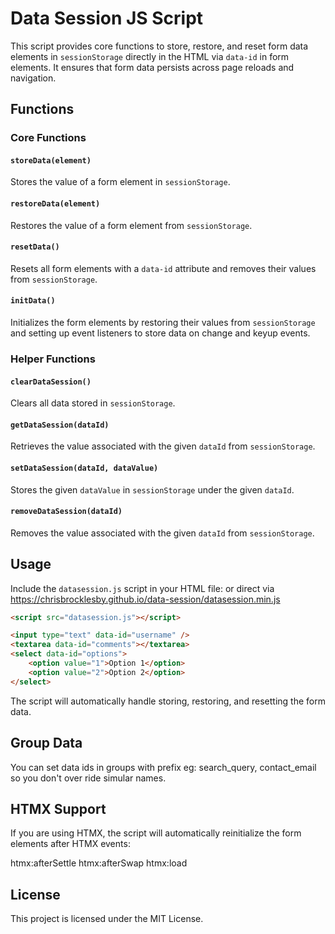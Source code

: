 # Data Session JS Script

This script provides core functions to store, restore, and reset form data elements in `sessionStorage` directly in the HTML via `data-id` in form elements. It ensures that form data persists across page reloads and navigation.

## Functions

### Core Functions

#### `storeData(element)`

Stores the value of a form element in `sessionStorage`.

#### `restoreData(element)`

Restores the value of a form element from `sessionStorage`.

#### `resetData()`

Resets all form elements with a `data-id` attribute and removes their values from `sessionStorage`.

#### `initData()`

Initializes the form elements by restoring their values from `sessionStorage` and setting up event listeners to store data on change and keyup events.

### Helper Functions

#### `clearDataSession()`

Clears all data stored in `sessionStorage`.

#### `getDataSession(dataId)`

Retrieves the value associated with the given `dataId` from `sessionStorage`.

#### `setDataSession(dataId, dataValue)`

Stores the given `dataValue` in `sessionStorage` under the given `dataId`.

#### `removeDataSession(dataId)`

Removes the value associated with the given `dataId` from `sessionStorage`.

## Usage

Include the `datasession.js` script in your HTML file:
or direct via https://chrisbrocklesby.github.io/data-session/datasession.min.js

```html
<script src="datasession.js"></script>

<input type="text" data-id="username" />
<textarea data-id="comments"></textarea>
<select data-id="options">
    <option value="1">Option 1</option>
    <option value="2">Option 2</option>
</select>
```

The script will automatically handle storing, restoring, and resetting the form data.

## Group Data
You can set data ids in groups with prefix eg: search_query, contact_email so you don't over ride simular names.

## HTMX Support
If you are using HTMX, the script will automatically reinitialize the form elements after HTMX events:

htmx:afterSettle
htmx:afterSwap
htmx:load

## License
This project is licensed under the MIT License.